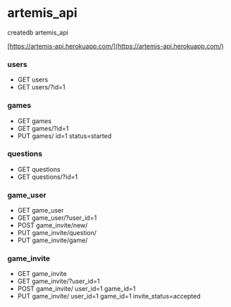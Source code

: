 # artemis_api

createdb artemis_api


[https://artemis-api.herokuapp.com/](https://artemis-api.herokuapp.com/)

### users
- GET users
- GET users/?id=1

### games
- GET games
- GET games/?id=1
- PUT games/ id=1 status=started

### questions
- GET questions
- GET questions/?id=1

### game_user
- GET game_user
- GET game_user/?user_id=1
- POST game_invite/new/
- PUT game_invite/question/
- PUT game_invite/game/

### game_invite
- GET game_invite
- GET game_invite/?user_id=1
- POST game_invite/ user_id=1 game_id=1
- PUT game_invite/ user_id=1 game_id=1 invite_status=accepted
